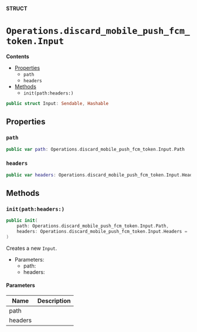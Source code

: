 **STRUCT**

# `Operations.discard_mobile_push_fcm_token.Input`

**Contents**

- [Properties](#properties)
  - `path`
  - `headers`
- [Methods](#methods)
  - `init(path:headers:)`

```swift
public struct Input: Sendable, Hashable
```

## Properties
### `path`

```swift
public var path: Operations.discard_mobile_push_fcm_token.Input.Path
```

### `headers`

```swift
public var headers: Operations.discard_mobile_push_fcm_token.Input.Headers
```

## Methods
### `init(path:headers:)`

```swift
public init(
    path: Operations.discard_mobile_push_fcm_token.Input.Path,
    headers: Operations.discard_mobile_push_fcm_token.Input.Headers = .init()
)
```

Creates a new `Input`.

- Parameters:
  - path:
  - headers:

#### Parameters

| Name | Description |
| ---- | ----------- |
| path |  |
| headers |  |